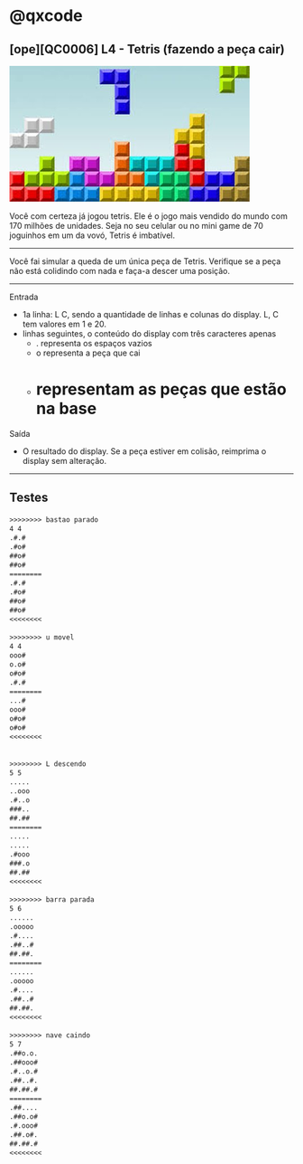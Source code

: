 # @qxcode
## [ope][QC0006] L4 - Tetris (fazendo a peça cair)

![](logo.jpg)

Você com certeza já jogou tetris. Ele é o jogo mais vendido do mundo com 170 milhões de unidades. Seja no seu celular ou no mini game de 70 joguinhos em um da vovó, Tetris é imbatível.

---

Você fai simular a queda de um única peça de Tetris. Verifique se a peça não está colidindo com nada e faça-a descer uma posição.

---

Entrada
- 1a linha: L C, sendo a quantidade de linhas e colunas do display. L, C tem valores em 1 e 20.
- linhas seguintes, o conteúdo do display com três caracteres apenas
    - . representa os espaços vazios
    - o representa a peça que cai
    - # representam as peças que estão na base

Saída
- O resultado do display. Se a peça estiver em colisão, reimprima
o display sem alteração.

---
## Testes

```
>>>>>>>> bastao parado
4 4
.#.#
.#o#
##o#
##o#
========
.#.#
.#o#
##o#
##o#
<<<<<<<<

>>>>>>>> u movel
4 4
ooo#
o.o#
o#o#
.#.#
========
...#
ooo#
o#o#
o#o#
<<<<<<<<


>>>>>>>> L descendo
5 5
.....
..ooo
.#..o
###..
##.##
========
.....
.....
.#ooo
###.o
##.##
<<<<<<<<

>>>>>>>> barra parada
5 6
......
.ooooo
.#....
.##..#
##.##.
========
......
.ooooo
.#....
.##..#
##.##.
<<<<<<<<

>>>>>>>> nave caindo
5 7
.##o.o.
.##ooo#
.#..o.#
.##..#.
##.##.#
========
.##....
.##o.o#
.#.ooo#
.##.o#.
##.##.#
<<<<<<<<
